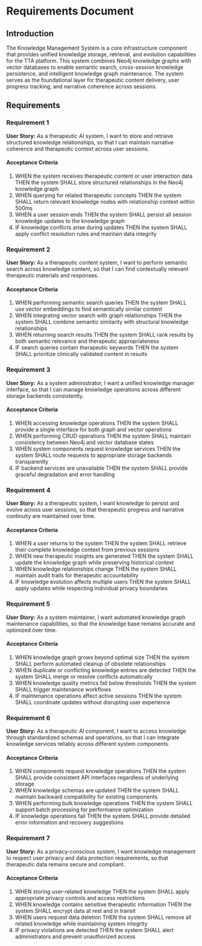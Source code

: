 # Requirements Document

## Introduction

The Knowledge Management System is a core infrastructure component that provides unified knowledge storage, retrieval, and evolution capabilities for the TTA platform. This system combines Neo4j knowledge graphs with vector databases to enable semantic search, cross-session knowledge persistence, and intelligent knowledge graph maintenance. The system serves as the foundational layer for therapeutic content delivery, user progress tracking, and narrative coherence across sessions.

## Requirements

### Requirement 1

**User Story:** As a therapeutic AI system, I want to store and retrieve structured knowledge relationships, so that I can maintain narrative coherence and therapeutic context across user sessions.

#### Acceptance Criteria

1. WHEN the system receives therapeutic content or user interaction data THEN the system SHALL store structured relationships in the Neo4j knowledge graph
2. WHEN querying for related therapeutic concepts THEN the system SHALL return relevant knowledge nodes with relationship context within 500ms
3. WHEN a user session ends THEN the system SHALL persist all session knowledge updates to the knowledge graph
4. IF knowledge conflicts arise during updates THEN the system SHALL apply conflict resolution rules and maintain data integrity

### Requirement 2

**User Story:** As a therapeutic content system, I want to perform semantic search across knowledge content, so that I can find contextually relevant therapeutic materials and responses.

#### Acceptance Criteria

1. WHEN performing semantic search queries THEN the system SHALL use vector embeddings to find semantically similar content
2. WHEN integrating vector search with graph relationships THEN the system SHALL combine semantic similarity with structural knowledge relationships
3. WHEN returning search results THEN the system SHALL rank results by both semantic relevance and therapeutic appropriateness
4. IF search queries contain therapeutic keywords THEN the system SHALL prioritize clinically validated content in results

### Requirement 3

**User Story:** As a system administrator, I want a unified knowledge manager interface, so that I can manage knowledge operations across different storage backends consistently.

#### Acceptance Criteria

1. WHEN accessing knowledge operations THEN the system SHALL provide a single interface for both graph and vector operations
2. WHEN performing CRUD operations THEN the system SHALL maintain consistency between Neo4j and vector database states
3. WHEN system components request knowledge services THEN the system SHALL route requests to appropriate storage backends transparently
4. IF backend services are unavailable THEN the system SHALL provide graceful degradation and error handling

### Requirement 4

**User Story:** As a therapeutic system, I want knowledge to persist and evolve across user sessions, so that therapeutic progress and narrative continuity are maintained over time.

#### Acceptance Criteria

1. WHEN a user returns to the system THEN the system SHALL retrieve their complete knowledge context from previous sessions
2. WHEN new therapeutic insights are generated THEN the system SHALL update the knowledge graph while preserving historical context
3. WHEN knowledge relationships change THEN the system SHALL maintain audit trails for therapeutic accountability
4. IF knowledge evolution affects multiple users THEN the system SHALL apply updates while respecting individual privacy boundaries

### Requirement 5

**User Story:** As a system maintainer, I want automated knowledge graph maintenance capabilities, so that the knowledge base remains accurate and optimized over time.

#### Acceptance Criteria

1. WHEN knowledge graph grows beyond optimal size THEN the system SHALL perform automated cleanup of obsolete relationships
2. WHEN duplicate or conflicting knowledge entries are detected THEN the system SHALL merge or resolve conflicts automatically
3. WHEN knowledge quality metrics fall below thresholds THEN the system SHALL trigger maintenance workflows
4. IF maintenance operations affect active sessions THEN the system SHALL coordinate updates without disrupting user experience

### Requirement 6

**User Story:** As a therapeutic AI component, I want to access knowledge through standardized schemas and operations, so that I can integrate knowledge services reliably across different system components.

#### Acceptance Criteria

1. WHEN components request knowledge operations THEN the system SHALL provide consistent API interfaces regardless of underlying storage
2. WHEN knowledge schemas are updated THEN the system SHALL maintain backward compatibility for existing components
3. WHEN performing bulk knowledge operations THEN the system SHALL support batch processing for performance optimization
4. IF knowledge operations fail THEN the system SHALL provide detailed error information and recovery suggestions

### Requirement 7

**User Story:** As a privacy-conscious system, I want knowledge management to respect user privacy and data protection requirements, so that therapeutic data remains secure and compliant.

#### Acceptance Criteria

1. WHEN storing user-related knowledge THEN the system SHALL apply appropriate privacy controls and access restrictions
2. WHEN knowledge contains sensitive therapeutic information THEN the system SHALL encrypt data at rest and in transit
3. WHEN users request data deletion THEN the system SHALL remove all related knowledge while maintaining system integrity
4. IF privacy violations are detected THEN the system SHALL alert administrators and prevent unauthorized access
